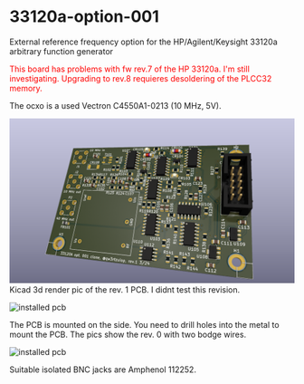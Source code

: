 # 33120a-option-001
External reference frequency option for the HP/Agilent/Keysight 33120a arbitrary function generator


<span style="color:red">This board has problems with fw rev.7 of the HP 33120a. I'm still investigating. Upgrading to rev.8 requieres desoldering of the PLCC32 memory.</span>

The ocxo is a used Vectron C4550A1-0213 (10 MHz, 5V).

![3d Render of the PCB](pcb_render.png)
Kicad 3d render pic of the rev. 1 PCB. I didnt test this revision.

![installed pcb](pcb_0.jpg)

The PCB is mounted on the side. You need to drill holes into the metal to mount the PCB. The pics show the rev. 0 with two bodge wires. 

![installed pcb](pcb_1.jpg)

Suitable isolated BNC jacks are Amphenol 112252.